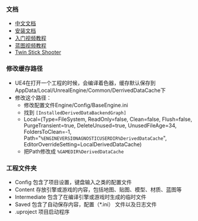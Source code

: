 
### 文档
* [中文文档](https://docs.unrealengine.com/zh-CN/index.html)
* [安装文档](https://docs.unrealengine.com/zh-CN/Basics/InstallingUnrealEngine/index.html)
* [入门视频教程](https://www.bilibili.com/video/av52017180)
* [蓝图视频教程](https://www.bilibili.com/video/BV11J411y7QR)
* [Twin Stick Shooter](https://www.bilibili.com/video/BV18t411p79T?from=search&seid=181027362445617434)

### 修改缓存路径
* UE4在打开一个工程的时候，会编译着色器，缓存默认保存到 AppData/Local/UnrealEngine/Common/DerrivedDataCache下
* 修改这个路径：
    * 修改配置文件Engine/Config/BaseEngine.ini
    * 找到 `[InstalledDerivedDataBackendGraph]`
    * Local=(Type=FileSystem, ReadOnly=false, Clean=false, Flush=false, PurgeTransient=true, DeleteUnused=true, UnusedFileAge=34, FoldersToClean=-1, Path="`%ENGINEVERSIONAGNOSTICUSERDIR%DerivedDataCache`", EditorOverrideSetting=LocalDerivedDataCache)
    * 把Path修改成 `%GAMEDIR%DerivedDataCache`

### 工程文件夹
* Config        包含了项目设置，键盘输入之类的配置文件
* Content       存放引擎或游戏的内容，包括地图、贴图、模型、材质、蓝图等
* Intermediate  包含了在编译引擎或游戏时生成的临时文件
* Saved         包含了自动保存内容，配置（*.ini） 文件以及日志文件
* .uproject     项目启动程序